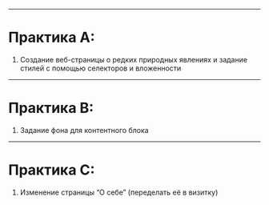 

---
# Практика А:

1.  Создание веб-страницы о редких природных явлениях и задание стилей с  помощью селекторов и вложенности

--- 
# Практика B: 
1. Задание фона для контентного блока

--- 
# Практика C:

1.  Изменение страницы “О себе” (переделать её в визитку)

 